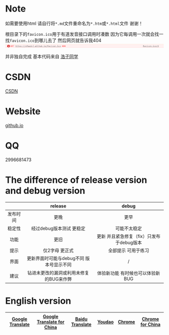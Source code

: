 # Note
如需要使用html 请自行将`*.md`文件重命名为`*.htm`或`*.html`文件 谢谢！

根目录下的`favicon.ico`用于有道发音接口调用时凑数 因为它每调用一次就会找一找`favicon.ico`到哪儿去了 然后网页就告诉我404
![404](https://github.com/xfqwdsj/Images/raw/master/image_202003011357_404.png)

并非独自完成 基本代码来自 [浩子同学](http://songwh.top/2018/10/27/%E5%88%A9%E7%94%A8JQuery%E5%AE%9E%E7%8E%B0%E9%9D%99%E6%80%81%E7%BD%91%E9%A1%B5%E7%9A%84%E8%83%8C%E5%8D%95%E8%AF%8D%E7%B3%BB%E7%BB%9F/)
# CSDN
[CSDN](https://blog.csdn.net/qq_42763682/article/details/104518010)
# Website
[github.io](https://xfqwdsj.github.io/mword/)
# QQ
2996681473
# The difference of release version and debug version

||release|debug|
|:-:|:-:|:-:|
|发布时间|更晚|更早|
|稳定性|经过debug版本测试 更稳定|可能不太稳定|
|功能|更旧|更新 并且紧急修复（fix）只发布于debug版本|
|提示|仅2字母 更正式|全部提示 可用于练习|
|界面|更新界面时可能与debug不同 版本号显示不同|/|
|建议|钻进未更改的漏洞或利用未修复的BUG来作弊|体验新功能 有时候也可以体验新BUG|

# English version

|[Google Translate](https://translate.google.com)|[Google Translate for China](https://translate.google.cn)|[Baidu Translate](https://fanyi.baidu.com)|[Youdao](https://youdao.com)|[Chrome](https://www.google.com/chrome/)|[Chrome for China](https://www.google.cn/chrome/)|
|:-:|:-:|:-:|:-:|:-:|:-:|
